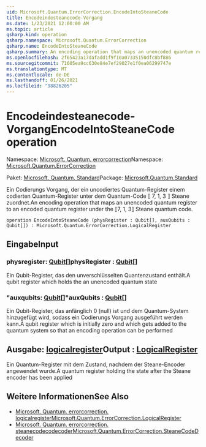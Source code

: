 ```yaml
---
uid: Microsoft.Quantum.ErrorCorrection.EncodeIntoSteaneCode
title: Encodeindesteanecode-Vorgang
ms.date: 1/23/2021 12:00:00 AM
ms.topic: article
qsharp.kind: operation
qsharp.namespace: Microsoft.Quantum.ErrorCorrection
qsharp.name: EncodeIntoSteaneCode
qsharp.summary: An encoding operation that maps an unencoded quantum register to an encoded quantum register under the ⟦7, 1, 3⟧ Steane quantum code.
ms.openlocfilehash: 2f65423a17dafadd1f9f10a07335150dfc8bf886
ms.sourcegitcommit: 71605ea9cc630e84e7ef29027e1f0ea06299747e
ms.translationtype: MT
ms.contentlocale: de-DE
ms.lasthandoff: 01/26/2021
ms.locfileid: "98826205"
---
```

# <a name="encodeintosteanecode-operation"></a><span data-ttu-id="ea43b-102">Encodeindesteanecode-Vorgang</span><span class="sxs-lookup"><span data-stu-id="ea43b-102">EncodeIntoSteaneCode operation</span></span>

<span data-ttu-id="ea43b-103">Namespace: [Microsoft. Quantum. errorcorrection](xref:Microsoft.Quantum.ErrorCorrection)</span><span class="sxs-lookup"><span data-stu-id="ea43b-103">Namespace: [Microsoft.Quantum.ErrorCorrection](xref:Microsoft.Quantum.ErrorCorrection)</span></span>

<span data-ttu-id="ea43b-104">Paket: [Microsoft. Quantum. Standard](https://nuget.org/packages/Microsoft.Quantum.Standard)</span><span class="sxs-lookup"><span data-stu-id="ea43b-104">Package: [Microsoft.Quantum.Standard](https://nuget.org/packages/Microsoft.Quantum.Standard)</span></span>


<span data-ttu-id="ea43b-105">Ein Codierungs Vorgang, der ein uncodiertes Quantum-Register einem codierten Quantum-Register unter dem Quantum-Code ⟦ 7, 1, 3 ⟧ Steane zuordnet.</span><span class="sxs-lookup"><span data-stu-id="ea43b-105">An encoding operation that maps an unencoded quantum register to an encoded quantum register under the ⟦7, 1, 3⟧ Steane quantum code.</span></span>

```qsharp
operation EncodeIntoSteaneCode (physRegister : Qubit[], auxQubits : Qubit[]) : Microsoft.Quantum.ErrorCorrection.LogicalRegister
```


## <a name="input"></a><span data-ttu-id="ea43b-106">Eingabe</span><span class="sxs-lookup"><span data-stu-id="ea43b-106">Input</span></span>

### <a name="physregister--qubit"></a><span data-ttu-id="ea43b-107">physregister: [Qubit](xref:microsoft.quantum.lang-ref.qubit)[]</span><span class="sxs-lookup"><span data-stu-id="ea43b-107">physRegister : [Qubit](xref:microsoft.quantum.lang-ref.qubit)[]</span></span>

<span data-ttu-id="ea43b-108">Ein Qubit-Register, das den unverschlüsselten Quantenzustand enthält.</span><span class="sxs-lookup"><span data-stu-id="ea43b-108">A qubit register which holds the an unencoded quantum state</span></span>


### <a name="auxqubits--qubit"></a><span data-ttu-id="ea43b-109">"auxqubits: [Qubit](xref:microsoft.quantum.lang-ref.qubit)[]"</span><span class="sxs-lookup"><span data-stu-id="ea43b-109">auxQubits : [Qubit](xref:microsoft.quantum.lang-ref.qubit)[]</span></span>

<span data-ttu-id="ea43b-110">Ein Qubit-Register, das anfänglich 0 (null) ist und dem Quantum-System hinzugefügt wird, sodass ein Codierungs Vorgang ausgeführt werden kann.</span><span class="sxs-lookup"><span data-stu-id="ea43b-110">A qubit register which is initially zero and which gets added to the quantum system so that an encoding operation can be performed</span></span>



## <a name="output--logicalregister"></a><span data-ttu-id="ea43b-111">Ausgabe: [logicalregister](xref:Microsoft.Quantum.ErrorCorrection.LogicalRegister)</span><span class="sxs-lookup"><span data-stu-id="ea43b-111">Output : [LogicalRegister](xref:Microsoft.Quantum.ErrorCorrection.LogicalRegister)</span></span>

<span data-ttu-id="ea43b-112">Ein Quantum-Register mit dem Zustand, nachdem der Steane-Encoder angewendet wurde.</span><span class="sxs-lookup"><span data-stu-id="ea43b-112">A quantum register holding the state after the Steane encoder has been applied</span></span>

## <a name="see-also"></a><span data-ttu-id="ea43b-113">Weitere Informationen</span><span class="sxs-lookup"><span data-stu-id="ea43b-113">See Also</span></span>

- [<span data-ttu-id="ea43b-114">Microsoft. Quantum. errorcorrection. logicalregister</span><span class="sxs-lookup"><span data-stu-id="ea43b-114">Microsoft.Quantum.ErrorCorrection.LogicalRegister</span></span>](xref:Microsoft.Quantum.ErrorCorrection.LogicalRegister)
- [<span data-ttu-id="ea43b-115">Microsoft. Quantum. errorcorrection. steanecodecodecoder</span><span class="sxs-lookup"><span data-stu-id="ea43b-115">Microsoft.Quantum.ErrorCorrection.SteaneCodeDecoder</span></span>](xref:Microsoft.Quantum.ErrorCorrection.SteaneCodeDecoder)